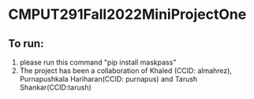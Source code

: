 # CMPUT291Fall2022MiniProjectOne
## To run:
1. please run this command "pip install maskpass"
2. The project has been a collaboration of Khaled (CCID: almahrez), Purnapushkala Hariharan(CCID: purnapus) and Tarush Shankar(CCID:tarush)

